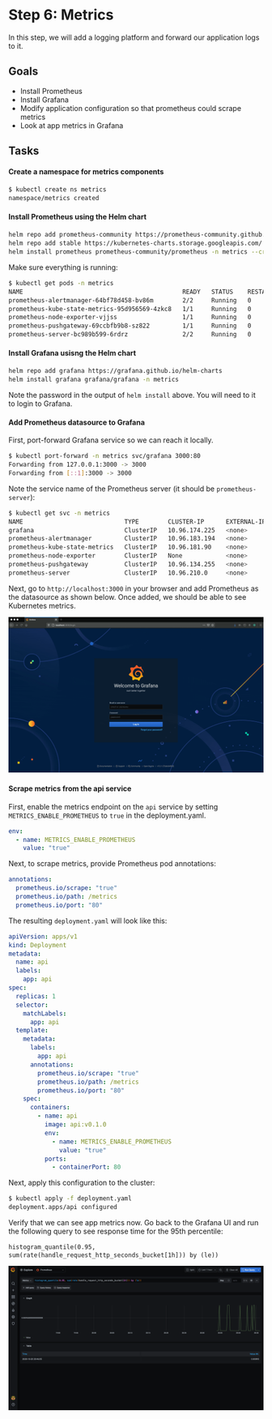 # Step 6: Metrics

In this step, we will add a logging platform and forward our application logs to it. 

## Goals

* Install Prometheus
* Install Grafana
* Modify application configuration so that prometheus could scrape metrics
* Look at app metrics in Grafana

## Tasks

#### Create a namespace for metrics components

```bash
$ kubectl create ns metrics
namespace/metrics created
```

#### Install Prometheus using the Helm chart

```bash
helm repo add prometheus-community https://prometheus-community.github.io/helm-charts
helm repo add stable https://kubernetes-charts.storage.googleapis.com/
helm install prometheus prometheus-community/prometheus -n metrics --create-namespace
```

Make sure everything is running:

```bash
$ kubectl get pods -n metrics
NAME                                            READY   STATUS    RESTARTS   AGE
prometheus-alertmanager-64bf78d458-bv86m        2/2     Running   0          87s
prometheus-kube-state-metrics-95d956569-4zkc8   1/1     Running   0          87s
prometheus-node-exporter-vjjss                  1/1     Running   0          87s
prometheus-pushgateway-69ccbfb9b8-sz822         1/1     Running   0          87s
prometheus-server-bc989b599-6rdrz               2/2     Running   0          87s
```

#### Install Grafana usisng the Helm chart

```bash
helm repo add grafana https://grafana.github.io/helm-charts
helm install grafana grafana/grafana -n metrics
```

Note the password in the output of `helm install` above.
You will need to it to login to Grafana.

#### Add Prometheus datasource to Grafana

First, port-forward Grafana service so we can reach it locally.

```bash
$ kubectl port-forward -n metrics svc/grafana 3000:80
Forwarding from 127.0.0.1:3000 -> 3000
Forwarding from [::1]:3000 -> 3000
```

Note the service name of the Prometheus server (it should be `prometheus-server`):

```bash
$ kubectl get svc -n metrics
NAME                            TYPE        CLUSTER-IP      EXTERNAL-IP   PORT(S)    AGE
grafana                         ClusterIP   10.96.174.225   <none>        80/TCP     110s
prometheus-alertmanager         ClusterIP   10.96.183.194   <none>        80/TCP     3m52s
prometheus-kube-state-metrics   ClusterIP   10.96.181.90    <none>        8080/TCP   3m52s
prometheus-node-exporter        ClusterIP   None            <none>        9100/TCP   3m52s
prometheus-pushgateway          ClusterIP   10.96.134.255   <none>        9091/TCP   3m52s
prometheus-server               ClusterIP   10.96.210.0     <none>        80/TCP     3m52s
```

Next, go to `http://localhost:3000` in your browser
and add Prometheus as the datasource as shown below.
Once added, we should be able to see Kubernetes metrics.

![](../images/grafana-add-prometheus.gif)

#### Scrape metrics from the api service

First, enable the metrics endpoint on the `api` service
by setting `METRICS_ENABLE_PROMETHEUS` to `true` in the deployment.yaml.

```yaml
env:
  - name: METRICS_ENABLE_PROMETHEUS
    value: "true"
```

Next, to scrape metrics, provide Prometheus pod annotations:

```yaml
annotations:
  prometheus.io/scrape: "true"
  prometheus.io/path: /metrics
  prometheus.io/port: "80"
```

The resulting `deployment.yaml` will look like this:

```yaml
apiVersion: apps/v1
kind: Deployment
metadata:
  name: api
  labels:
    app: api
spec:
  replicas: 1
  selector:
    matchLabels:
      app: api
  template:
    metadata:
      labels:
        app: api
      annotations:
        prometheus.io/scrape: "true"
        prometheus.io/path: /metrics
        prometheus.io/port: "80"
    spec:
      containers:
        - name: api
          image: api:v0.1.0
          env:
            - name: METRICS_ENABLE_PROMETHEUS
              value: "true"
          ports:
            - containerPort: 80
```

Next, apply this configuration to the cluster:

```bash
$ kubectl apply -f deployment.yaml
deployment.apps/api configured
```

Verify that we can see app metrics now.
Go back to the Grafana UI and run the following query to see response time
for the 95th percentile:

```
histogram_quantile(0.95, sum(rate(handle_request_http_seconds_bucket[1h])) by (le))
```

![](../images/grafana.png)
